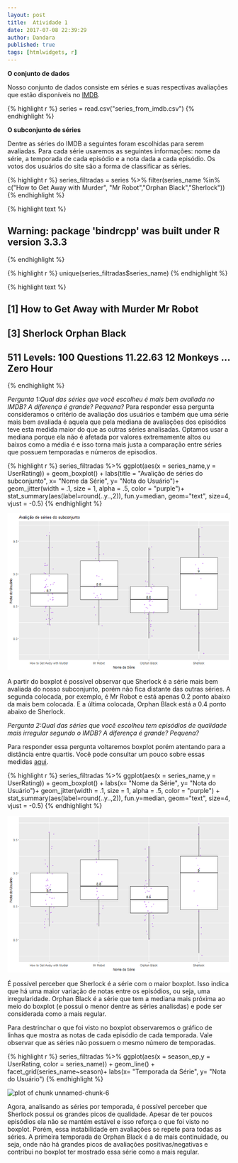 ```yaml
---
layout: post
title:  Atividade 1
date: 2017-07-08 22:39:29
author: Dandara
published: true
tags: [htmlwidgets, r]
---
```








**O conjunto de dados**

Nosso conjunto de dados consiste em séries e suas respectivas avaliações que estão disponíveis no [IMDB](http://imdb.com).

{% highlight r %}
series = read.csv("series_from_imdb.csv")
{% endhighlight %}


**O subconjunto de séries**

Dentre as séries do IMDB a seguintes foram escolhidas para serem avaliadas. Para cada série usaremos as seguintes informações: nome da série, a temporada de cada episódio e a nota dada a cada episódio. Os votos dos usuários do site são a forma de classificar as séries.

{% highlight r %}
series_filtradas = series %>% filter(series_name %in% c("How to Get Away with Murder", "Mr Robot","Orphan Black","Sherlock"))
{% endhighlight %}



{% highlight text %}
## Warning: package 'bindrcpp' was built under R version 3.3.3
{% endhighlight %}



{% highlight r %}
unique(series_filtradas$series_name)
{% endhighlight %}



{% highlight text %}
## [1] How to Get Away with Murder Mr Robot                   
## [3] Sherlock                    Orphan Black               
## 511 Levels: 100 Questions 11.22.63 12 Monkeys ... Zero Hour
{% endhighlight %}


*Pergunta 1:Qual das séries que você escolheu é mais bem avaliada no IMDB? A diferença é grande? Pequena?*
Para responder essa pergunta consideramos o critério de avaliação dos usuários e também que uma série mais bem avaliada é aquela que pela mediana de avaliações dos episódios teve esta medida maior do que as outras séries analisadas. Optamos usar a mediana porque ela não é afetada por valores extremamente altos ou baixos como a média é e isso torna mais justa a comparação entre séries que possuem temporadas e números de episodios.

{% highlight r %}
series_filtradas %>%
  ggplot(aes(x = series_name,y = UserRating)) + geom_boxplot() + labs(title = "Avalição de séries do subconjunto", x= "Nome da Série", y= "Nota do Usuário")+ geom_jitter(width = .1, size = 1, alpha = .5, color = "purple")+  stat_summary(aes(label=round(..y..,2)), fun.y=median, geom="text", size=4, vjust = -0.5)
{% endhighlight %}

![plot of chunk unnamed-chunk-4](../figure/source/primeira-postagem/2017-07-08-primeiro-post/unnamed-chunk-4-1.png)

A partir do boxplot é possível observar que Sherlock é a série mais bem avaliada do nosso subconjunto, porém não fica distante das outras séries. A segunda colocada, por exemplo, é Mr Robot e está apenas 0.2 ponto abaixo da mais bem colocada. E a última colocada, Orphan Black está a 0.4 ponto abaixo de Sherlock. 

*Pergunta 2:Qual das séries que você escolheu tem episódios de qualidade mais irregular segundo o IMDB? A diferença é grande? Pequena?*

Para responder essa pergunta voltaremos boxplot porém atentando para a distância entre quartis. Você pode consultar um pouco sobre essas medidas [aqui](http://www.escolaedti.com.br/o-que-e-um-box-plot/). 

{% highlight r %}
series_filtradas %>%
  ggplot(aes(x = series_name,y = UserRating)) + geom_boxplot() + labs(x= "Nome da Série", y= "Nota do Usuário")+ geom_jitter(width = .1, size = 1, alpha = .5, color = "purple") +  stat_summary(aes(label=round(..y..,2)), fun.y=median, geom="text", size=4, vjust = -0.5)
{% endhighlight %}

![plot of chunk unnamed-chunk-5](../figure/source/primeira-postagem/2017-07-08-primeiro-post/unnamed-chunk-5-1.png)

É possível perceber que Sherlock é a série com o maior boxplot. Isso indica que há uma maior variação de notas entre os episódios, ou seja, uma irregularidade. Orphan Black é a série que tem a mediana mais próxima ao meio do boxplot (e possui o menor dentre as séries analisdas) e pode ser considerada como a mais regular.

Para destrinchar o que foi visto no boxplot observaremos o gráfico de linhas que mostra as notas de cada episódio de cada temporada. Vale observar que as séries não possuem o mesmo número de temporadas.



{% highlight r %}
series_filtradas %>%
  ggplot(aes(x = season_ep,y = UserRating, color = series_name)) + geom_line() + facet_grid(series_name~season)+ labs(x= "Temporada da Série", y= "Nota do Usuário")
{% endhighlight %}

![plot of chunk unnamed-chunk-6](AnaliseDeDados1/figure/source/primeira-postagem/2017-07-08-primeiro-post/unnamed-chunk-6-1.png)

Agora, analisando as séries por temporada, é possível perceber que Sherlock possui os grandes picos de qualidade. Apesar de ter poucos episódios ela não se mantém estável e isso reforça o que foi visto no boxplot. Porém, essa instabilidade em avaliações se repete para todas as séries. A primeira temporada de Orphan Black é a de mais continuidade, ou seja, onde não há grandes picos de avaliações positivas/negativas e contribui no boxplot ter mostrado essa série como a mais regular.
